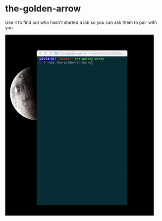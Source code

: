 # the-golden-arrow
Use it to find out who hasn't started a lab so you can ask them to pair with you.

![](https://github.com/drumnation/the-golden-arrow/blob/master/demo.gif)

